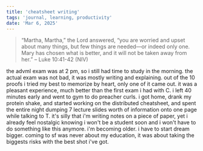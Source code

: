 ```yaml
---
title: 'cheatsheet writing'
tags: 'journal, learning, productivity'
date: 'Mar 6, 2025'
---
```


> “Martha, Martha,” the Lord answered, “you are worried and upset about many things, but few things are needed—or indeed only one. Mary has chosen what is better, and it will not be taken away from her.” – Luke 10:41-42 (NIV)

the advml exam was at 2 pm, so i still had time to study in the morning. the actual exam was not bad, it was mostly writing and explaining. out of the 10 proofs i tried my best to memorize by heart, only one of it came out. it was a pleasant experience, much better than the first exam i had with C. i left 40 minutes early and went to gym to do preacher curls. i got home, drank my protein shake, and started working on the distributed cheatsheet, and spent the entire night dumping 7 lecture slides worth of information onto one page while talking to T. it's silly that i'm writing notes on a piece of paper, yet i already feel nostalgic knowing i won't be a student soon and i won't have to do something like this anymore. i'm becoming older. i have to start dream bigger. coming to sf was never about my education, it was about taking the biggests risks with the best shot i've got.
